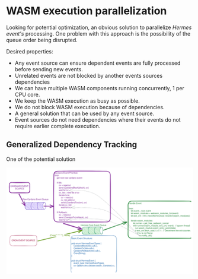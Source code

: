 # WASM execution parallelization

Looking for potential optimization,
an obvious solution to parallelize *Hermes event's* processing.
One problem with this approach is the possibility of the queue order being disrupted.

Desired properties:

* Any event source can ensure dependent events are fully processed before sending new events.
* Unrelated events are not blocked by another events sources dependencies
* We can have multiple WASM components running concurrently, 1 per CPU core.
* We keep the WASM execution as busy as possible.
* We do not block WASM execution because of dependencies.
* A general solution that can be used by any event source.
* Event sources do not need dependencies where their events do not require earlier complete execution.

## Generalized Dependency Tracking

One of the potential solution

![generalized_dependency_tracking](./images/generalized_dependency_tracking.svg)
